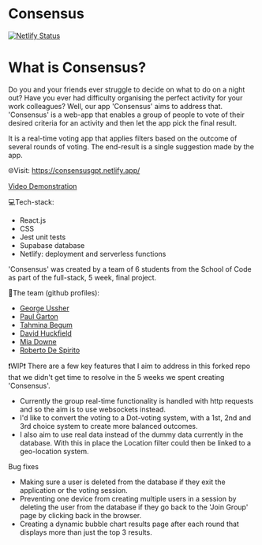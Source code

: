 # Consensus

[![Netlify Status](https://api.netlify.com/api/v1/badges/02c7c6bd-d99f-47ee-9758-26a8b738283a/deploy-status)]([https://app.netlify.com/sites/georgeussherportfolio/deploys](https://consensusgpt.netlify.app/))


# What is Consensus?
Do you and your friends ever struggle to decide on what to do on a night out? Have you ever had difficulty organising the perfect activity for your work colleagues? Well, our app 'Consensus' aims to address that.
'Consensus' is a web-app that enables a group of people to vote of their desired criteria for an activity and then let the app pick the final result.

It is a real-time voting app that applies filters based on the outcome of several rounds of voting. The end-result is a single suggestion made by the app. 

🌐Visit: 
https://consensusgpt.netlify.app/

[Video Demonstration](https://www.youtube.com/watch?v=PBnj64zxD_E)

💻Tech-stack:
- React.js
- CSS
- Jest unit tests
- Supabase database
- Netlify: deployment and serverless functions

'Consensus' was created by a team of 6 students from the School of Code as part of the full-stack, 5 week, final project. 

👥The team (github profiles):
- [George Ussher](https://github.com/georgeussher)
 - [Paul Garton](https://github.com/paulg44)
 - [Tahmina Begum](https://github.com/Arghmybeans)
 - [David Huckfield](https://github.com/davidhuckfield)
 - [Mia Downe](https://github.com/Miadowne)
 - [Roberto De Spirito](https://github.com/Roboto-Automo)

❗WIP❗
There are a few key features that I aim to address in this forked repo that we didn't get time to resolve in the 5 weeks we spent creating 'Consensus'.
* Currently the group real-time functionality is handled with http requests and so the aim is to use websockets instead.
* I'd like to convert the voting to a Dot-voting system, with a 1st, 2nd and 3rd choice system to create more balanced outcomes.
* I also aim to use real data instead of the dummy data currently in the database. With this in place the Location filter could then be linked to a geo-location system.

Bug fixes 
* Making sure a user is deleted from the database if they exit the application or the voting session.
* Preventing one device from creating multiple users in a session by deleting the user from the database if they go back to the 'Join Group' page by clicking back in the browser.
* Creating a dynamic bubble chart results page after each round that displays more than just the top 3 results.



